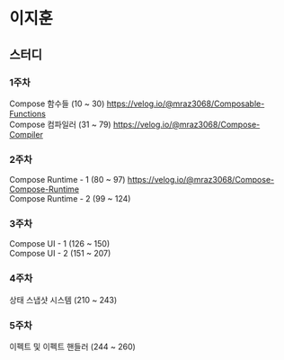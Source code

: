 # 이지훈
## 스터디
### 1주차
Compose 함수들 (10 ~ 30) https://velog.io/@mraz3068/Composable-Functions <br>
Compose 컴파일러 (31 ~ 79) https://velog.io/@mraz3068/Compose-Compiler

### 2주차
Compose Runtime - 1 (80 ~ 97) https://velog.io/@mraz3068/Compose-Compose-Runtime <br>
Compose Runtime - 2 (99 ~ 124)

### 3주차
Compose UI - 1 (126 ~ 150) <br>
Compose UI - 2 (151 ~ 207)

### 4주차
상태 스냅샷 시스템 (210 ~ 243)

### 5주차
이펙트 및 이펙트 핸들러 (244 ~ 260)
